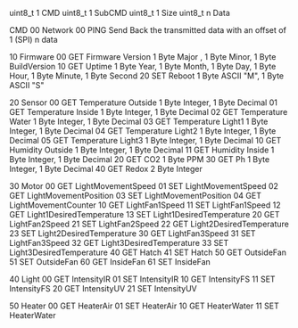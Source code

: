 uint8_t 1  CMD
uint8_t 1  SubCMD
uint8_t 1  Size
uint8_t n  Data

CMD
00 Network 
   00 PING Send Back the transmitted data with an offset of 1 (SPI) n data
   
10 Firmware
   00 GET Firmware Version     1 Byte Major  ,   1 Byte Minor,    1 Byte BuildVersion
   10 GET Uptime               1 Byte Year,      1 Byte Month,    1 Byte Day,          1 Byte Hour,   1 Byte Minute,  1 Byte Second
   20 SET Reboot               1 Byte ASCII "M", 1 Byte ASCII "S"

20 Sensor
   00 GET Temperature Outside  1 Byte Integer, 1 Byte Decimal
   01 GET Temperature Inside   1 Byte Integer, 1 Byte Decimal
   02 GET Temperature Water    1 Byte Integer, 1 Byte Decimal
   03 GET Temperature Light1   1 Byte Integer, 1 Byte Decimal
   04 GET Temperature Light2   1 Byte Integer, 1 Byte Decimal
   05 GET Temperature Light3   1 Byte Integer, 1 Byte Decimal
   10 GET Humidity Outside     1 Byte Integer, 1 Byte Decimal
   11 GET Humidity Inside      1 Byte Integer, 1 Byte Decimal
   20 GET CO2                  1 Byte PPM
   30 GET Ph                   1 Byte Integer, 1 Byte Decimal
   40 GET Redox                2 Byte Integer 
   
30 Motor
   00 GET LightMovementSpeed
   01 SET LightMovementSpeed
   02 GET LightMovementPosition
   03 SET LightMovementPosition
   04 GET LightMovementCounter
   10 GET LightFan1Speed
   11 SET LightFan1Speed
   12 GET Light1DesiredTemperature
   13 SET Light1DesiredTemperature
   20 GET LightFan2Speed
   21 SET LightFan2Speed
   22 GET Light2DesiredTemperature
   23 SET Light2DesiredTemperature
   30 GET LightFan3Speed
   31 SET LightFan3Speed
   32 GET Light3DesiredTemperature
   33 SET Light3DesiredTemperature
   40 GET Hatch 
   41 SET Hatch
   50 GET OutsideFan
   51 SET OutsideFan
   60 GET InsideFan
   61 SET InsideFan

40 Light
   00 GET IntensityIR
   01 SET IntensityIR
   10 GET IntensityFS
   11 SET IntensityFS
   20 GET IntensityUV
   21 SET IntensityUV
   
50 Heater
   00 GET HeaterAir
   01 SET HeaterAir
   10 GET HeaterWater
   11 SET HeaterWater
   
